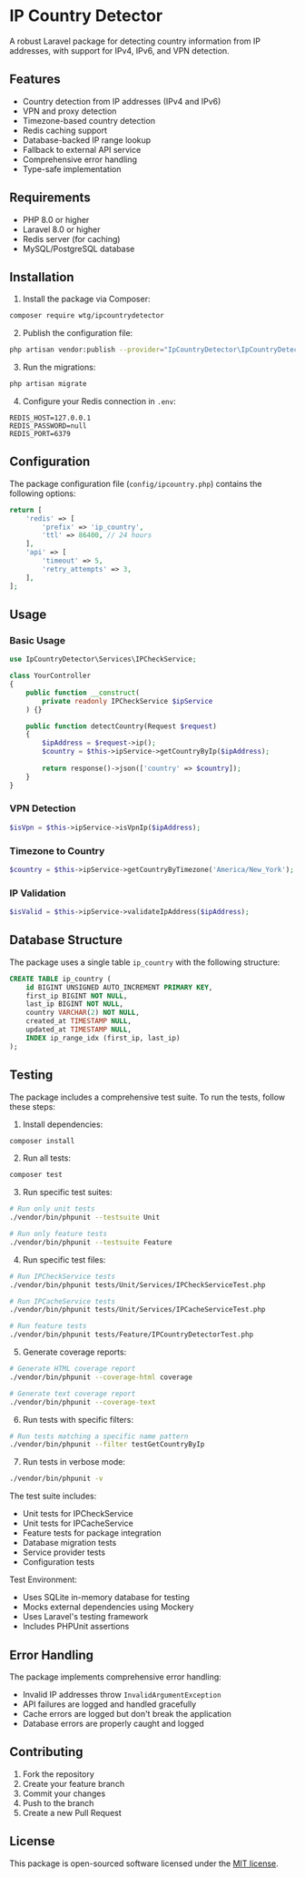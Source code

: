 # IP Country Detector

A robust Laravel package for detecting country information from IP addresses, with support for IPv4, IPv6, and VPN detection.

## Features

- Country detection from IP addresses (IPv4 and IPv6)
- VPN and proxy detection
- Timezone-based country detection
- Redis caching support
- Database-backed IP range lookup
- Fallback to external API service
- Comprehensive error handling
- Type-safe implementation

## Requirements

- PHP 8.0 or higher
- Laravel 8.0 or higher
- Redis server (for caching)
- MySQL/PostgreSQL database

## Installation

1. Install the package via Composer:

```bash
composer require wtg/ipcountrydetector
```

2. Publish the configuration file:

```bash
php artisan vendor:publish --provider="IpCountryDetector\IpCountryDetectorServiceProvider" --tag="config"
```

3. Run the migrations:

```bash
php artisan migrate
```

4. Configure your Redis connection in `.env`:

```
REDIS_HOST=127.0.0.1
REDIS_PASSWORD=null
REDIS_PORT=6379
```

## Configuration

The package configuration file (`config/ipcountry.php`) contains the following options:

```php
return [
    'redis' => [
        'prefix' => 'ip_country',
        'ttl' => 86400, // 24 hours
    ],
    'api' => [
        'timeout' => 5,
        'retry_attempts' => 3,
    ],
];
```

## Usage

### Basic Usage

```php
use IpCountryDetector\Services\IPCheckService;

class YourController
{
    public function __construct(
        private readonly IPCheckService $ipService
    ) {}

    public function detectCountry(Request $request)
    {
        $ipAddress = $request->ip();
        $country = $this->ipService->getCountryByIp($ipAddress);
        
        return response()->json(['country' => $country]);
    }
}
```

### VPN Detection

```php
$isVpn = $this->ipService->isVpnIp($ipAddress);
```

### Timezone to Country

```php
$country = $this->ipService->getCountryByTimezone('America/New_York');
```

### IP Validation

```php
$isValid = $this->ipService->validateIpAddress($ipAddress);
```

## Database Structure

The package uses a single table `ip_country` with the following structure:

```sql
CREATE TABLE ip_country (
    id BIGINT UNSIGNED AUTO_INCREMENT PRIMARY KEY,
    first_ip BIGINT NOT NULL,
    last_ip BIGINT NOT NULL,
    country VARCHAR(2) NOT NULL,
    created_at TIMESTAMP NULL,
    updated_at TIMESTAMP NULL,
    INDEX ip_range_idx (first_ip, last_ip)
);
```

## Testing

The package includes a comprehensive test suite. To run the tests, follow these steps:

1. Install dependencies:
```bash
composer install
```

2. Run all tests:
```bash
composer test
```

3. Run specific test suites:
```bash
# Run only unit tests
./vendor/bin/phpunit --testsuite Unit

# Run only feature tests
./vendor/bin/phpunit --testsuite Feature
```

4. Run specific test files:
```bash
# Run IPCheckService tests
./vendor/bin/phpunit tests/Unit/Services/IPCheckServiceTest.php

# Run IPCacheService tests
./vendor/bin/phpunit tests/Unit/Services/IPCacheServiceTest.php

# Run feature tests
./vendor/bin/phpunit tests/Feature/IPCountryDetectorTest.php
```

5. Generate coverage reports:
```bash
# Generate HTML coverage report
./vendor/bin/phpunit --coverage-html coverage

# Generate text coverage report
./vendor/bin/phpunit --coverage-text
```

6. Run tests with specific filters:
```bash
# Run tests matching a specific name pattern
./vendor/bin/phpunit --filter testGetCountryByIp
```

7. Run tests in verbose mode:
```bash
./vendor/bin/phpunit -v
```

The test suite includes:
- Unit tests for IPCheckService
- Unit tests for IPCacheService
- Feature tests for package integration
- Database migration tests
- Service provider tests
- Configuration tests

Test Environment:
- Uses SQLite in-memory database for testing
- Mocks external dependencies using Mockery
- Uses Laravel's testing framework
- Includes PHPUnit assertions

## Error Handling

The package implements comprehensive error handling:

- Invalid IP addresses throw `InvalidArgumentException`
- API failures are logged and handled gracefully
- Cache errors are logged but don't break the application
- Database errors are properly caught and logged

## Contributing

1. Fork the repository
2. Create your feature branch
3. Commit your changes
4. Push to the branch
5. Create a new Pull Request

## License

This package is open-sourced software licensed under the [MIT license](https://opensource.org/licenses/MIT).
